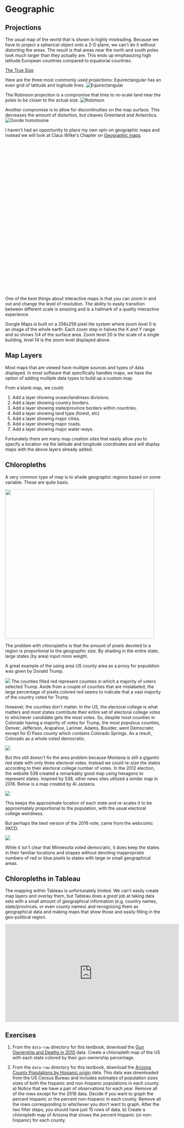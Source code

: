 # Geographic




## Projections 
The usual map of the world that is shown is highly misleading. Because we have to project a spherical object onto a 2-D plane, we can't do it without distorting the areas. The result is that areas near the north and south poles look much larger than they actually are. This ends up emphasizing high latitude European countries compared to equatorial countries.

[The True Size](https://thetruesize.com)

Here are the three most commonly used projections:
Equirectangular has an even grid of latitude and logitude lines.
![Equirectangular](https://upload.wikimedia.org/wikipedia/commons/8/83/Equirectangular_projection_SW.jpg)

The Robinson projection is a compromise that tries to re-scale land near the poles to be closer to the actual size.
![Robinson](https://upload.wikimedia.org/wikipedia/commons/9/96/Robinson_projection_SW.jpg)

Another compromise is to allow for discontinuities on the map surface. This decreases the amount of distortion, but cleaves Greenland and Antarctica.
![Goode homolosine](https://upload.wikimedia.org/wikipedia/commons/f/f2/Goode_homolosine_projection_SW.jpg)


I haven't had an opportunity to place my own spin on geographic maps and instead we will look at Claus Wilke's Chapter on [Geographic maps](https://serialmentor.com/dataviz/geospatial-data.html).



<!--html_preserve--><div id="htmlwidget-513ac0eb003786b86715" style="width:672px;height:480px;" class="leaflet html-widget"></div>
<script type="application/json" data-for="htmlwidget-513ac0eb003786b86715">{"x":{"options":{"crs":{"crsClass":"L.CRS.EPSG3857","code":null,"proj4def":null,"projectedBounds":null,"options":{}}},"setView":[[35.1991666666667,-111.659722222222],14,[]],"calls":[{"method":"addTiles","args":["//{s}.tile.openstreetmap.org/{z}/{x}/{y}.png",null,null,{"minZoom":0,"maxZoom":18,"tileSize":256,"subdomains":"abc","errorTileUrl":"","tms":false,"noWrap":false,"zoomOffset":0,"zoomReverse":false,"opacity":1,"zIndex":1,"detectRetina":false,"attribution":"&copy; <a href=\"http://openstreetmap.org\">OpenStreetMap<\/a> contributors, <a href=\"http://creativecommons.org/licenses/by-sa/2.0/\">CC-BY-SA<\/a>"}]}]},"evals":[],"jsHooks":[]}</script><!--/html_preserve-->

One of the best things about interactive maps is that you can zoom in and out and change the level of resolution. The ability to easily transition between different scale is amazing and is a hallmark of a quality interactive experience.

Google Maps is built on a 256x256 pixel tile system where zoom level 0 is an image of the whole earth. Each zoom step in halves the X and Y range and so shows 1/4 of the surface area. Zoom level 20 is the scale of a single building, level 14 is the zoom level displayed above. 


## Map Layers
Most maps that are viewed have multiple sources and types of data displayed. In most software that specifically handles maps, we have the option of adding multiple data types to build up a custom map.

From a blank map, we could:

1. Add a layer showing ocean/landmass divisions.
2. Add a layer showing country borders.
3. Add a layer showing state/province borders within countries.
4. Add a layer showing land type (forest, etc)
5. Add a layer showing major cities.
6. Add a layer showing major roads.
7. Add a layer showing major water-ways.

Fortunately there are many map creation sites that easily allow you to specify a location via the latitude and longitude coordinates and will display maps with the above layers already added.


## Chloropleths

A very common type of map is to shade geographic regions based on some variable. These are quite basic. 

<img src="07_Geographic_files/figure-html/unnamed-chunk-3-1.png" width="480" />

The problem with chloropleths is that the amount of pixels devoted to a region is proportional to the geographic size. By shading in the entire state, large states (by area) input more weight.  

A great example of the using area US county area as a proxy for population was given by Donald Trump.

![](Resources/Graphs/2016_President_Outcomes/TrumpTwitter.jpg)
The counties filled red represent counties in which a majority of voters selected Trump. Aside from a couple of counties that are mislabeled, the large percentage of pixels colored red seems to indicate that a vast majority of the country voted for Trump. 

However, the counties don't matter. In the US, the electoral college is what matters and most states contribute their entire set of electoral college votes to whichever candidate gets the most votes. So, despite most counties in Colorado having a majority of votes for Trump, the most populous counties, Denver, Jefferson, Arapahoe, Larimer, Adams, Boulder, went Democratic except for El Paso county which contains Colorado Springs. As a result, Colorado as a whole voted democratic.

![](Resources/Graphs/2016_President_Outcomes/ElectoralVotes.png)

But this still doesn't fix the area problem because Montana is still a gigantic red state with only three electoral votes.  Instead we could re-size the states according to their electoral college number of votes. In the 2012 election, the website 538 created a remarkably good map using hexagons to represent states. Inspired by 538, other news sites utilized a similar map in 2016. Below is a map created by Al Jazeera.

![](Resources/Graphs/2016_President_Outcomes/Aljazeera_HexMap.png)

This keeps the approximate location of each state and re-scales it to be approximately proportional to the population, with the usual electoral college weirdness. 

But perhaps the best version of the 2016 vote, came from the webcomic XKCD.

![](Resources/Graphs/2016_President_Outcomes/XKCD_1939.png)

While it isn't clear that Minnesota voted democratic, it does keep the states in their familiar locations and shapes without devoting inappropriate numbers of red or blue pixels to states with large or small geographical areas.

## Chloropleths in Tableau
The mapping within Tableau is unfortunately limited. We can't easily create map layers and overlay them, but Tableau does a *great* job at taking data sets with a small amount of geographical information (e.g. country names, state/provinces, or even county names) and recognizing them as geographical data and making maps that show those and easily filling in the geo-political region.

<iframe width="560" height="315" src="https://www.youtube.com/embed/qLlAmqwg6wU" frameborder="0" allowfullscreen></iframe>

## Exercises

1. From the `data-raw` directory for this textbook, download the [Gun Ownership and Deaths in 2010](https://raw.githubusercontent.com/dereksonderegger/141/master/data-raw/Guns_%26_Suicide/Guns_State_Deaths_2010.csv) data. Create a chloropleth map of the US with each state colored by their gun ownership percentage.

2. From the `data-raw` directory for this textbook, download the [Arizona County Populations by Hispanic origin](https://raw.githubusercontent.com/dereksonderegger/141/master/data-raw/USA_Hisp/AZ_County_Populations_by_Hisp.csv) data. This data was downloaded from the US Census Bureau and includes estimates of population sizes sizes of both the hispanic and non-hispanic populations in each county.
    a) Notice that we have a pair of observations for each year. Remove all of the rows except for the 2018 data. Decide if you want to graph the percent hispanic or the percent non-hispanic in each county. Remove all the rows corresponding to whichever you don't want to graph. After the two filter steps, you should have just 15 rows of data.
    b) Create a chloropleth map of Arizona that shows the percent hispanic (or non-hispanic) for each county.
    


